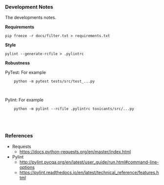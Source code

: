 
<br>
<br>

### Development Notes

The developments notes.

**Requirements**

```shell
pip freeze -r docs/filter.txt > requirements.txt
```

**Style**

```shell
pylint --generate-rcfile > .pylintrc
```

**Robustness**

PyTest: For example

```shell
	python -m pytest tests/src/test_...py 
```

<br>

Pylint: For example

```shell
	python -m pylint --rcfile .pylintrc toxicants/src/...py
```

<br>
<br>

### References

* Requests
  * https://docs.python-requests.org/en/master/index.html
* Pylint    
  * http://pylint.pycqa.org/en/latest/user_guide/run.html#command-line-options
  * https://pylint.readthedocs.io/en/latest/technical_reference/features.html

<br>
<br>
<br>
<br>
